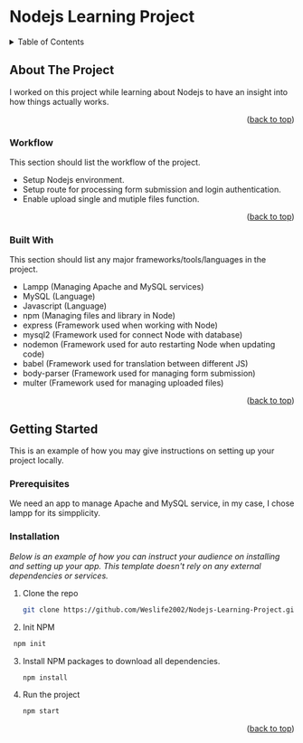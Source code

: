# Nodejs Learning Project

<!-- TABLE OF CONTENTS -->
<details>
  <summary>Table of Contents</summary>
  <ol>
    <li>
      <a href="#about-the-project">About The Project</a>
      <ul>
        <li><a href="#workflow">Workflow</a></li>
        <li><a href="#built-with">Built With</a></li>
      </ul>
    </li>
    <li>
      <a href="#getting-started">Getting Started</a>
      <ul>
        <li><a href="#prerequisites">Prerequisites</a></li>
        <li><a href="#installation">Installation</a></li>
      </ul>
    </li>
  </ol>
</details>

<!-- ABOUT THE PROJECT -->
## About The Project

I worked on this project while learning about Nodejs to have an insight into how things actually works.

<p align="right">(<a href="#top">back to top</a>)</p>

### Workflow

This section should list the workflow of the project.

* Setup Nodejs environment.
* Setup route for processing form submission and login authentication.
* Enable upload single and mutiple files function.

<p align="right">(<a href="#top">back to top</a>)</p>

### Built With

This section should list any major frameworks/tools/languages in the project.

* Lampp (Managing Apache and MySQL services)
* MySQL (Language)
* Javascript (Language)
* npm (Managing files and library in Node)
* express (Framework used when working with Node)
* mysql2 (Framework used for connect Node with database)
* nodemon (Framework used for auto restarting Node when updating code)
* babel (Framework used for translation between different JS)
* body-parser (Framework used for managing form submission)
* multer (Framework used for managing uploaded files) 

<p align="right">(<a href="#top">back to top</a>)</p>

<!-- GETTING STARTED -->
## Getting Started

This is an example of how you may give instructions on setting up your project locally.

### Prerequisites

We need an app to manage Apache and MySQL service, in my case, I chose lampp for its simpplicity.

### Installation

_Below is an example of how you can instruct your audience on installing and setting up your app. This template doesn't rely on any external dependencies or services._

1. Clone the repo
   ```sh
   git clone https://github.com/Weslife2002/Nodejs-Learning-Project.git
   ```
2. Init NPM
  ```sh
   npm init
   ```
3. Install NPM packages to download all dependencies.
   ```sh
   npm install
   ```
4. Run the project
   ```sh
   npm start
   ```

<p align="right">(<a href="#top">back to top</a>)</p>
